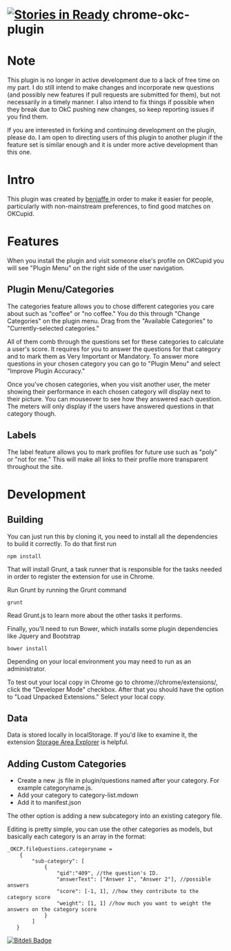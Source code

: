 [![Stories in Ready](https://badge.waffle.io/benjaffe/chrome-okc-plugin.png?label=ready&title=Ready)](https://waffle.io/benjaffe/chrome-okc-plugin)
chrome-okc-plugin
=================
# Note
This plugin is no longer in active development due to a lack of free time on my part. I do still intend to make changes and incorporate new questions (and possibly new features if pull requests are submitted for them), but not necessarily in a timely manner. I also intend to fix things if possible when they break due to OkC pushing new changes, so keep reporting issues if you find them.

If you are interested in forking and continuing development on the plugin, please do. I am open to directing users of this plugin to another plugin if the feature set is similar enough and it is under more active development than this one.

# Intro
This plugin was created by [benjaffe ](https://github.com/benjaffe) in order to make it easier for people, particularly with non-mainstream preferences, to find good matches on OKCupid.

# Features
When you install the plugin and visit someone else's profile on OKCupid you will see "Plugin Menu" on the right side of the user navigation.

## Plugin Menu/Categories
The categories feature allows you to chose different categories you care about such as "coffee" or "no coffee." You do this through "Change Categories" on the plugin menu. Drag from the "Available Categories" to "Currently-selected categories."

All of them comb through the questions set for these categories to calculate a user's score. It requires for you to answer the questions for that category and to mark them as Very Important or Mandatory. To answer more questions in your chosen category you can go to "Plugin Menu" and select "Improve Plugin Accuracy."

Once you've chosen categories, when you visit another user, the meter showing their performance in each chosen category will display next to their picture. You can mouseover to see how they answered each question. The meters will only display if the users have answered questions in that category though.

## Labels
The label feature allows you to mark profiles for future use such as "poly" or "not for me." This will make all links to their profile more transparent throughout the site.


# Development
## Building
You can just run this by cloning it, you need to install all the dependencies to build it correctly. To do that first run

``` 
npm install
```

That will install Grunt, a task runner that is responsible for the tasks needed in order to register the extension for use in Chrome.

Run Grunt by running the Grunt command
```
grunt
```
Read Grunt.js to learn more about the other tasks it performs.

Finally, you'll need to run Bower, which installs some plugin dependencies like Jquery and Bootstrap
```
bower install
```


Depending on your local environment you may need to run as an administrator.

To test out your local copy in Chrome go to chrome://chrome/extensions/, click the "Developer Mode" checkbox. After that you should have the option to "Load Unpacked Extensions." Select your local copy.

## Data
Data is stored locally in localStorage. If you'd like to examine it, the extension [Storage Area Explorer](https://chrome.google.com/webstore/detail/storage-area-explorer) is helpful.

## Adding Custom Categories
 * Create a new .js file in plugin/questions named after your category. For example categoryname.js.
 * Add your category to category-list.mdown
 * Add it to manifest.json

 The other option is adding a new subcategory into an existing category file.

 Editing is pretty simple, you can use the other categories as models, but basically each category is an array in the format:

```
_OKCP.fileQuestions.categoryname =
	{
		"sub-category": [
			{
				"qid":"409", //the question's ID.
				"answerText": ["Answer 1", "Answer 2"], //possible answers
				"score": [-1, 1], //how they contribute to the category score
				"weight": [1, 1] //how much you want to weight the answers on the category score
			}
		]
   }

```


[![Bitdeli Badge](https://d2weczhvl823v0.cloudfront.net/benjaffe/chrome-okc-plugin/trend.png)](https://bitdeli.com/free "Bitdeli Badge")
